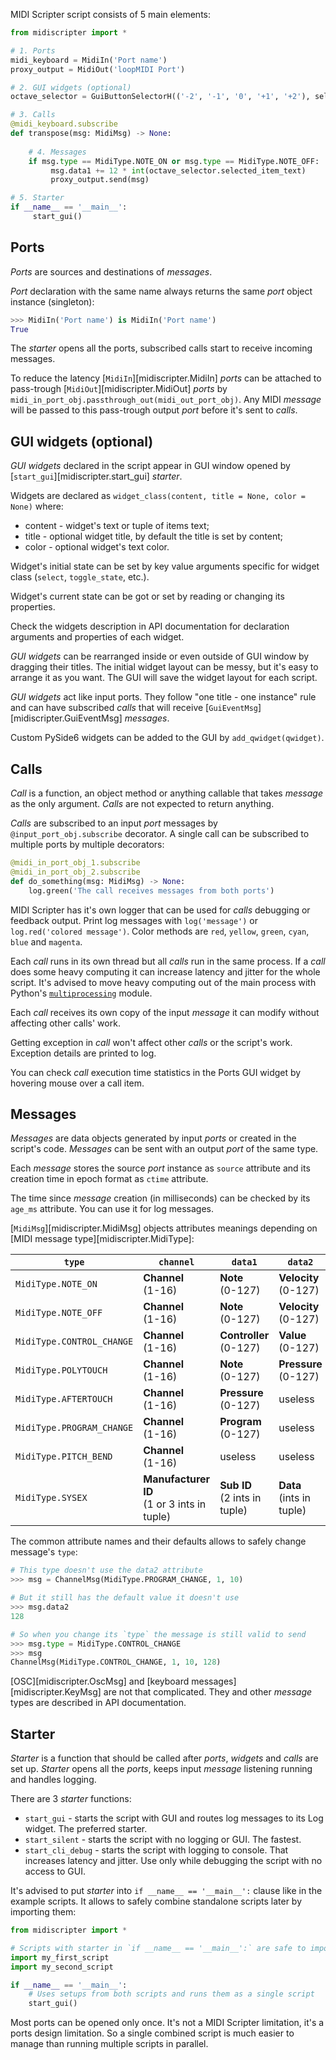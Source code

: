 MIDI Scripter script consists of 5 main elements:

```python
from midiscripter import *

# 1. Ports
midi_keyboard = MidiIn('Port name')
proxy_output = MidiOut('loopMIDI Port')  

# 2. GUI widgets (optional)
octave_selector = GuiButtonSelectorH(('-2', '-1', '0', '+1', '+2'), select='0')

# 3. Calls
@midi_keyboard.subscribe
def transpose(msg: MidiMsg) -> None:
    
    # 4. Messages
	if msg.type == MidiType.NOTE_ON or msg.type == MidiType.NOTE_OFF:
         msg.data1 += 12 * int(octave_selector.selected_item_text)
         proxy_output.send(msg)

# 5. Starter
if __name__ == '__main__':  
     start_gui() 
```

## Ports
_Ports_ are sources and destinations of _messages_.

_Port_ declaration with the same name always returns the same _port_ object instance (singleton):

``` python
>>> MidiIn('Port name') is MidiIn('Port name')
True
```

The _starter_ opens all the ports, subscribed calls start to receive incoming messages.

To reduce the latency [`MidiIn`][midiscripter.MidiIn] _ports_ can be attached to pass-trough [`MidiOut`][midiscripter.MidiOut] _ports_ by `midi_in_port_obj.passthrough_out(midi_out_port_obj)`. Any MIDI _message_ will be passed to this pass-trough output _port_ before it's sent to _calls_.

## GUI widgets (optional)
_GUI widgets_ declared in the script appear in GUI window opened by [`start_gui`][midiscripter.start_gui] _starter_. 

Widgets are declared as `widget_class(content, title = None, color = None)` where:  
- content - widget's text or tuple of items text;  
- title - optional widget title, by default the title is set by content;  
- color - optional widget's text color.  

Widget's initial state can be set by key value arguments specific for widget class (`select`, `toggle_state`, etc.).

Widget's current state can be got or set by reading or changing its properties.

Check the widgets description in API documentation for declaration arguments and properties of each widget. 

_GUI widgets_ can be rearranged inside or even outside of GUI window by dragging their titles. 
The initial widget layout can be messy, but it's easy to arrange it as you want. 
The GUI will save the widget layout for each script.

_GUI widgets_ act like input ports. They follow "one title - one instance" rule and can have subscribed _calls_ that will receive [`GuiEventMsg`][midiscripter.GuiEventMsg] _messages_.

Custom PySide6 widgets can be added to the GUI by `add_qwidget(qwidget)`.

## Calls
_Call_ is a function, an object method or anything callable that takes _message_ as the only argument. _Calls_ are not expected to return anything.

_Calls_ are subscribed to an input _port_ messages by `@input_port_obj.subscribe` decorator. A single call can be subscribed to multiple ports by multiple decorators:

``` python
@midi_in_port_obj_1.subscribe
@midi_in_port_obj_2.subscribe
def do_something(msg: MidiMsg) -> None:
    log.green('The call receives messages from both ports')
```

MIDI Scripter has it's own logger that can be used for _calls_ debugging or feedback output. Print log messages with `log('message')` or `log.red('colored message')`. Color methods are `red`, `yellow`, `green`, `cyan`, `blue` and `magenta`.

Each _call_ runs in its own thread but all _calls_ run in the same process. If a _call_ does some heavy computing it can increase latency and jitter for the whole script. It's advised to move heavy computing out of the main process with Python's [`multiprocessing`](https://docs.python.org/3/library/multiprocessing.html) module.

Each _call_ receives its own copy of the input _message_ it can modify without affecting other calls' work.

Getting exception in _call_ won't affect other _calls_ or the script's work. Exception details are printed to log.

You can check _call_ execution time statistics in the Ports GUI widget by hovering mouse over a call item.

## Messages
_Messages_ are data objects generated by input _ports_ or created in the script's code. _Messages_ can be sent with an output _port_ of the same type.

Each _message_ stores the source _port_ instance as `source` attribute and its creation time in epoch format as `ctime` attribute. 

The time since _message_ creation (in milliseconds) can be checked by its `age_ms` attribute. You can use it for log messages.

[`MidiMsg`][midiscripter.MidiMsg] objects attributes meanings depending on [MIDI message type][midiscripter.MidiType]:

| `type`                    | `channel`                                       | `data1`                         | `data2`                      | `combined_data`                      |
|---------------------------|-------------------------------------------------|---------------------------------|------------------------------|--------------------------------------|
| `MidiType.NOTE_ON`        | **Channel**<br>(1-16)                           | **Note**<br>(0-127)             | **Velocity**<br>(0-127)      | useless                             |
| `MidiType.NOTE_OFF`       | **Channel**<br>(1-16)                           | **Note**<br>(0-127)             | **Velocity**<br>(0-127)          | useless                             |
| `MidiType.CONTROL_CHANGE` | **Channel**<br>(1-16)                           | **Controller**<br>(0-127)       | **Value**<br>(0-127)         | useless                             |
| `MidiType.POLYTOUCH`      | **Channel**<br>(1-16)                           | **Note**<br>(0-127)             | **Pressure**<br>(0-127)      | useless                             |
| `MidiType.AFTERTOUCH`     | **Channel**<br>(1-16)                           | **Pressure**<br>(0-127)         | useless                     | useless                             |
| `MidiType.PROGRAM_CHANGE` | **Channel** <br>(1-16)                          | **Program**<br>(0-127)          | useless                     | useless                             |
| `MidiType.PITCH_BEND`     | **Channel**<br>(1-16)                           | useless                         | useless                     | **Pitch**<br>(0-16383)               |
| `MidiType.SYSEX`          | **Manufacturer ID** <br>(1 or 3 ints in tuple) | **Sub ID**<br>(2 ints in tuple) | **Data**<br>(ints in tuple) | **Whole message**<br>(ints in tuple) | 

The common attribute names and their defaults allows to safely change message's `type`:
```python
# This type doesn't use the data2 attribute
>>> msg = ChannelMsg(MidiType.PROGRAM_CHANGE, 1, 10)  

# But it still has the default value it doesn't use
>>> msg.data2  
128

# So when you change its `type` the message is still valid to send
>>> msg.type = MidiType.CONTROL_CHANGE
>>> msg
ChannelMsg(MidiType.CONTROL_CHANGE, 1, 10, 128)  
```

[OSC][midiscripter.OscMsg] and [keyboard messages][midiscripter.KeyMsg] are not that complicated. They and other _message_ types are described in API documentation.

## Starter
_Starter_ is a function that should be called after _ports_, _widgets_ and _calls_ are set up. _Starter_ opens all the _ports_, keeps input _message_ listening running and handles logging.

There are 3 _starter_ functions:  
- `start_gui` - starts the script with GUI and routes log messages to its Log widget. The preferred starter.  
- `start_silent` - starts the script with no logging or GUI. The fastest.  
- `start_cli_debug` - starts the script with logging to console. That increases latency and jitter. Use only while debugging the script with no access to GUI.

It's advised to put _starter_ into `if __name__ == '__main__':` clause like in the example scripts. It allows to safely combine standalone scripts later by importing them:

```python
from midiscripter import *

# Scripts with starter in `if __name__ == '__main__':` are safe to import 
import my_first_script
import my_second_script

if __name__ == '__main__':  
    # Uses setups from both scripts and runs them as a single script
    start_gui() 
```

Most ports can be opened only once. It's not a MIDI Scripter limitation, it's a ports design limitation. So a single combined script is much easier to manage than running multiple scripts in parallel.
